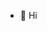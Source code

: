 - 👋 Hi
<!---
wedwo/wedwo is a ✨ special ✨ repository because its `README.md` (this file) appears on your GitHub profile.
You can click the Preview link to take a look at your changes.
--->
